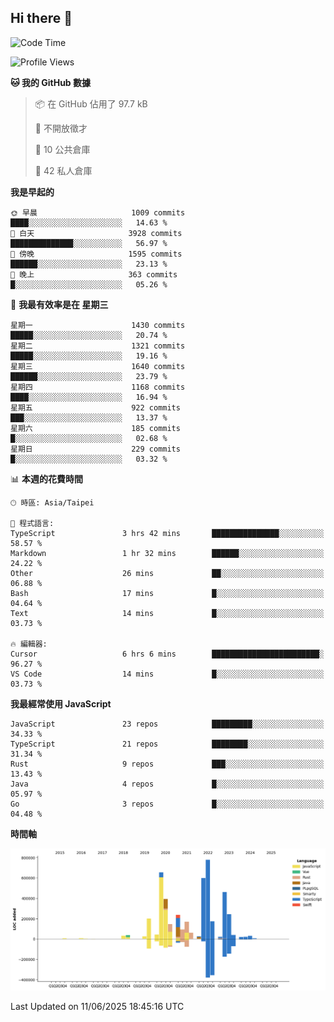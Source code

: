 ## Hi there 👋

<!--START_SECTION:waka-->
![Code Time](http://img.shields.io/badge/Code%20Time-334%20hrs%2057%20mins-blue)

![Profile Views](http://img.shields.io/badge/%E5%80%8B%E4%BA%BA%E9%A0%81%E9%9D%A2%E7%80%8F%E8%A6%BD%E6%AC%A1%E6%95%B8-0-blue)

**🐱 我的 GitHub 數據** 

> 📦 在 GitHub 佔用了 97.7 kB 
 > 
> 🚫 不開放徵才
 > 
> 📜 10 公共倉庫 
 > 
> 🔑 42 私人倉庫 
 > 
**我是早起的** 

```text
🌞 早晨                     1009 commits        ████░░░░░░░░░░░░░░░░░░░░░   14.63 % 
🌆 白天                     3928 commits        ██████████████░░░░░░░░░░░   56.97 % 
🌃 傍晚                     1595 commits        ██████░░░░░░░░░░░░░░░░░░░   23.13 % 
🌙 晚上                     363 commits         █░░░░░░░░░░░░░░░░░░░░░░░░   05.26 % 
```
📅 **我最有效率是在 星期三** 

```text
星期一                      1430 commits        █████░░░░░░░░░░░░░░░░░░░░   20.74 % 
星期二                      1321 commits        █████░░░░░░░░░░░░░░░░░░░░   19.16 % 
星期三                      1640 commits        ██████░░░░░░░░░░░░░░░░░░░   23.79 % 
星期四                      1168 commits        ████░░░░░░░░░░░░░░░░░░░░░   16.94 % 
星期五                      922 commits         ███░░░░░░░░░░░░░░░░░░░░░░   13.37 % 
星期六                      185 commits         █░░░░░░░░░░░░░░░░░░░░░░░░   02.68 % 
星期日                      229 commits         █░░░░░░░░░░░░░░░░░░░░░░░░   03.32 % 
```


📊 **本週的花費時間** 

```text
🕑︎ 時區: Asia/Taipei

💬 程式語言: 
TypeScript               3 hrs 42 mins       ███████████████░░░░░░░░░░   58.57 % 
Markdown                 1 hr 32 mins        ██████░░░░░░░░░░░░░░░░░░░   24.22 % 
Other                    26 mins             ██░░░░░░░░░░░░░░░░░░░░░░░   06.88 % 
Bash                     17 mins             █░░░░░░░░░░░░░░░░░░░░░░░░   04.64 % 
Text                     14 mins             █░░░░░░░░░░░░░░░░░░░░░░░░   03.73 % 

🔥 編輯器: 
Cursor                   6 hrs 6 mins        ████████████████████████░   96.27 % 
VS Code                  14 mins             █░░░░░░░░░░░░░░░░░░░░░░░░   03.73 % 
```

**我最經常使用 JavaScript** 

```text
JavaScript               23 repos            █████████░░░░░░░░░░░░░░░░   34.33 % 
TypeScript               21 repos            ████████░░░░░░░░░░░░░░░░░   31.34 % 
Rust                     9 repos             ███░░░░░░░░░░░░░░░░░░░░░░   13.43 % 
Java                     4 repos             █░░░░░░░░░░░░░░░░░░░░░░░░   05.97 % 
Go                       3 repos             █░░░░░░░░░░░░░░░░░░░░░░░░   04.48 % 
```



**時間軸**

![Lines of Code chart](https://raw.githubusercontent.com/jos61404/jos61404/main/assets/bar_graph.png)


 Last Updated on 11/06/2025 18:45:16 UTC
<!--END_SECTION:waka-->



<!--
**jos61404/jos61404** is a ✨ _special_ ✨ repository because its `README.md` (this file) appears on your GitHub profile.

Here are some ideas to get you started:

- 🔭 I’m currently working on ...
- 🌱 I’m currently learning ...
- 👯 I’m looking to collaborate on ...
- 🤔 I’m looking for help with ...
- 💬 Ask me about ...
- 📫 How to reach me: ...
- 😄 Pronouns: ...
- ⚡ Fun fact: ...
-->
